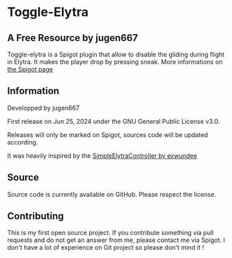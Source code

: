 # Toggle-Elytra
## A Free Resource by jugen667
Toggle-elytra is a Spigot plugin that allow to disable the gliding during flight in Elytra. It makes the player drop by pressing sneak.
More informations on [the Spigot page](https://www.spigotmc.org/resources/toggle-elytra.117600/)

## Information
Developped by jugen667

First release on Jun 25, 2024 under the GNU General Public License v3.0.

Releases will only be marked on Spigot, sources code will be updated according.

It was heavily inspired by the [SimpleElytraController by exwundee](https://github.com/exwundee/SimpleElytraControl) 


## Source
Source code is currently available on GitHub. Please respect the license.

## Contributing
This is my first open source project. If you contribute something via pull requests and do not get an answer from me, please contact me via Spigot. I don't have a lot of experience on Git project so please don't mind it !
